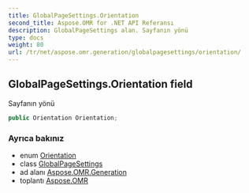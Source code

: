 ```yaml
---
title: GlobalPageSettings.Orientation
second_title: Aspose.OMR for .NET API Referansı
description: GlobalPageSettings alan. Sayfanın yönü
type: docs
weight: 80
url: /tr/net/aspose.omr.generation/globalpagesettings/orientation/
---
```

## GlobalPageSettings.Orientation field

Sayfanın yönü

```csharp
public Orientation Orientation;
```

### Ayrıca bakınız

* enum [Orientation](../../orientation/)
* class [GlobalPageSettings](../)
* ad alanı [Aspose.OMR.Generation](../../globalpagesettings/)
* toplantı [Aspose.OMR](../../../)


